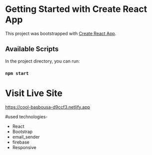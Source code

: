 # Getting Started with Create React App

This project was bootstrapped with [Create React App](https://github.com/facebook/create-react-app).

## Available Scripts

In the project directory, you can run:

### `npm start`

# Visit Live Site
https://cool-basbousa-d9ccf3.netlify.app


#used technologies-
* React 
* Bootstrap
* email_sender
* firebase
* Responsive 
